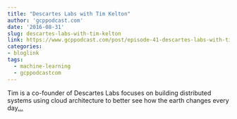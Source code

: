 ```yaml
---
title: "Descartes Labs with Tim Kelton"
author: 'gcppodcast.com'
date: '2016-08-31'
slug: descartes-labs-with-tim-kelton
link: https://www.gcppodcast.com/post/episode-41-descartes-labs-with-tim-kelton/
categories:
- bloglink
tags:
  - machine-learning
  - gcppodcastcom
---
```


Tim is a co-founder of Descartes Labs focuses on building distributed systems using cloud architecture to better see how the earth changes every day[... <i class="fas fa-external-link-alt"></i>](https://www.gcppodcast.com/post/episode-41-descartes-labs-with-tim-kelton/)

